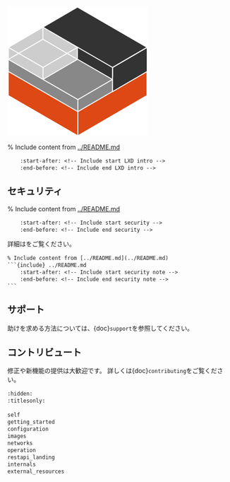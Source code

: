 [![LXD](../doc/_static/download/containers.png)](https://linuxcontainers.org/lxd)

% Include content from [../README.md](../README.md)
```{include} ../README.md
    :start-after: <!-- Include start LXD intro -->
    :end-before: <!-- Include end LXD intro -->
```

## セキュリティ

% Include content from [../README.md](../README.md)
```{include} ../README.md
    :start-after: <!-- Include start security -->
    :end-before: <!-- Include end security -->
```

詳細は[](security.md)をご覧ください。

````{important}
% Include content from [../README.md](../README.md)
```{include} ../README.md
    :start-after: <!-- Include start security note -->
    :end-before: <!-- Include end security note -->
```
````

## サポート

助けを求める方法については、{doc}`support`を参照してください。

## コントリビュート

修正や新機能の提供は大歓迎です。
詳しくは{doc}`contributing`をご覧ください。


```{toctree}
:hidden:
:titlesonly:

self
getting_started
configuration
images
networks
operation
restapi_landing
internals
external_resources
```
